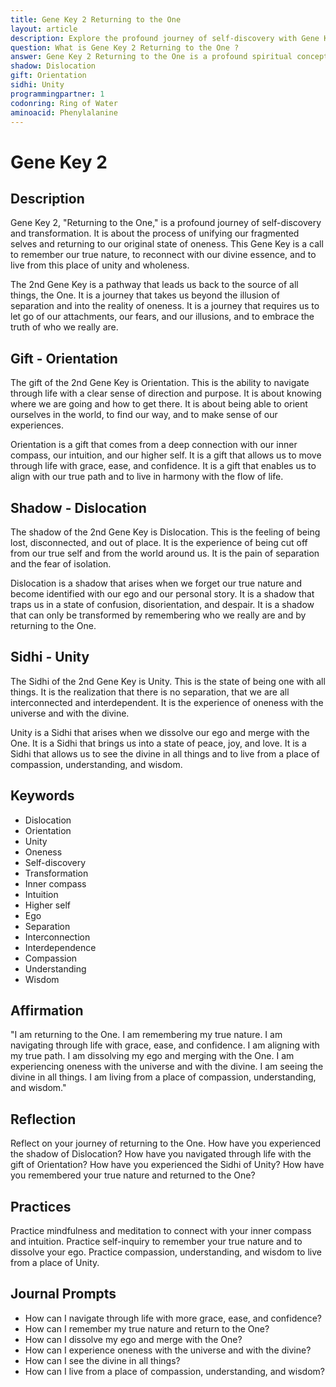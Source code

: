 ```yaml
---
title: Gene Key 2 Returning to the One
layout: article
description: Explore the profound journey of self-discovery with Gene Key 2 Returning to the One. Unify your fragmented self, reconnect with your divine essence, and live in unity and wholeness.
question: What is Gene Key 2 Returning to the One ?
answer: Gene Key 2 Returning to the One is a profound spiritual concept that encourages self-discovery and unity. It's about reconnecting with our true essence, promoting inner peace, and understanding our oneness with the universe.
shadow: Dislocation
gift: Orientation
sidhi: Unity
programmingpartner: 1
codonring: Ring of Water
aminoacid: Phenylalanine
---
```

# Gene Key 2

## Description

Gene Key 2, "Returning to the One," is a profound journey of self-discovery and transformation. It is about the process of unifying our fragmented selves and returning to our original state of oneness. This Gene Key is a call to remember our true nature, to reconnect with our divine essence, and to live from this place of unity and wholeness.

The 2nd Gene Key is a pathway that leads us back to the source of all things, the One. It is a journey that takes us beyond the illusion of separation and into the reality of oneness. It is a journey that requires us to let go of our attachments, our fears, and our illusions, and to embrace the truth of who we really are.

## Gift - Orientation

The gift of the 2nd Gene Key is Orientation. This is the ability to navigate through life with a clear sense of direction and purpose. It is about knowing where we are going and how to get there. It is about being able to orient ourselves in the world, to find our way, and to make sense of our experiences.

Orientation is a gift that comes from a deep connection with our inner compass, our intuition, and our higher self. It is a gift that allows us to move through life with grace, ease, and confidence. It is a gift that enables us to align with our true path and to live in harmony with the flow of life.

## Shadow - Dislocation

The shadow of the 2nd Gene Key is Dislocation. This is the feeling of being lost, disconnected, and out of place. It is the experience of being cut off from our true self and from the world around us. It is the pain of separation and the fear of isolation.

Dislocation is a shadow that arises when we forget our true nature and become identified with our ego and our personal story. It is a shadow that traps us in a state of confusion, disorientation, and despair. It is a shadow that can only be transformed by remembering who we really are and by returning to the One.

## Sidhi - Unity

The Sidhi of the 2nd Gene Key is Unity. This is the state of being one with all things. It is the realization that there is no separation, that we are all interconnected and interdependent. It is the experience of oneness with the universe and with the divine.

Unity is a Sidhi that arises when we dissolve our ego and merge with the One. It is a Sidhi that brings us into a state of peace, joy, and love. It is a Sidhi that allows us to see the divine in all things and to live from a place of compassion, understanding, and wisdom.

## Keywords

- Dislocation
- Orientation
- Unity
- Oneness
- Self-discovery
- Transformation
- Inner compass
- Intuition
- Higher self
- Ego
- Separation
- Interconnection
- Interdependence
- Compassion
- Understanding
- Wisdom

## Affirmation

"I am returning to the One. I am remembering my true nature. I am navigating through life with grace, ease, and confidence. I am aligning with my true path. I am dissolving my ego and merging with the One. I am experiencing oneness with the universe and with the divine. I am seeing the divine in all things. I am living from a place of compassion, understanding, and wisdom."

## Reflection

Reflect on your journey of returning to the One. How have you experienced the shadow of Dislocation? How have you navigated through life with the gift of Orientation? How have you experienced the Sidhi of Unity? How have you remembered your true nature and returned to the One?

## Practices

Practice mindfulness and meditation to connect with your inner compass and intuition. Practice self-inquiry to remember your true nature and to dissolve your ego. Practice compassion, understanding, and wisdom to live from a place of Unity.

## Journal Prompts

- How can I navigate through life with more grace, ease, and confidence?
- How can I remember my true nature and return to the One?
- How can I dissolve my ego and merge with the One?
- How can I experience oneness with the universe and with the divine?
- How can I see the divine in all things?
- How can I live from a place of compassion, understanding, and wisdom?